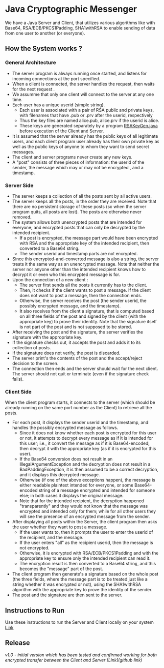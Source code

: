 # **Java Cryptographic Messenger**
We have a Java Server and Client, that utilizes various algorithms like with Base64, RSA/ECB/PKCS1Padding, SHA1withRSA to enable sending of data from one user to another (or everyone).

## **How the System works ?**

### **General Architecture**

* The server program is always running once started, and listens for incoming connections at the port specified.
* When a client is connected, the server handles the request, then waits for the next request .
* We assumme that only one client will connect to the server at any one time.
* Each user has a unique userid (simple string).
  * Each user is associated with a pair of RSA public and private keys, with filenames that have .pub or .prv after the userid, respectively
  * Thus the key files are named alice.pub, alice.prv if the userid is alice.
  * These keys are generated separately by a program [RSAKeyGen.java](/Code/RSAKeyGen.java) before execution of the Client and Server.
* It is assumed that the server already has the public keys of all legitimate users, and each client program user already has their own private key as well as the public keys of anyone to whom they want to send secret messages.
* The client and server programs never create any new keys.
* A "post" consists of three pieces of information: the userid of the sender, the message which may or may not be encrypted , and a timestamp.

### **Server Side**

* The server keeps a collection of all the posts sent by all active users. 
* The server keeps all the posts, in the order they are received. Note that there are no persistent storage of these posts (so when the server program quits, all posts are lost). The posts are otherwise never removed.
* The system allows both unencrypted posts that are intended for everyone, and encrypted posts that can only be decrypted by the intended recipient. 
  * If a post is encrypted, the message part would have been encrypted with RSA and the appropriate key of the intended recipient, then converted to a Base64 string.
  * The sender userid and timestamp parts are not encrypted.
* Since this encrypted-and-converted message is also a string, the server treats it the same way as an unencrypted message. Note that neither the server nor anyone other than the intended recipient knows how to decrypt it or even who this encrypted message is for.
* Upon the connection of a new client :
  * The server first sends all the posts it currently has to the client.
  * Then, it checks if the client wants to post a message. If the client does not want to post a message, then the connection ends.
  * Otherwise, the server receives the post (the sender userid, the possibly encrypted message, and the timestamp).
  * It also receives from the client a signature, that is computed based on all three fields of the post and signed by the client (with the appropriate key) to prove their identity. Note that the signature itself is not part of the post and is not supposed to be stored.
 * After receiving the post and the signature, the server verifies the signature with the appropriate key. 
  * If the signature checks out, it accepts the post and adds it to its collection of posts. 
  * If the signature does not verify, the post is discarded.
  * The server print's the contents of the post and the accept/reject decision to the screen.
* The connection then ends and the server should wait for the next client. The server should not quit or terminate (even if the signature check fails). 

### **Client Side**

When the client program starts, it connects to the server (which should be already running on the same port number as the Client) to retrieve all the posts. 

* For each post, it displays the sender userid and the timestamp, and handles the possibly encrypted message as follows. 
  * Since it does not know whether each post is encrypted for this user or not, it attempts to decrypt every message as if it is intended for this user; i.e., it convert the message as if it is Base64-encoded, then decrypt it with the appropriate key (as if it is encrypted for this user).
  * If the Base64 conversion does not result in an IllegalArgumentException and the decryption does not result in a BadPaddingException, it is then assumed to be a correct decryption, and it displays this decrypted message.
  * Otherwise (if one of the above exceptions happen), the message is either readable plaintext intended for everyone, or some Base64-encoded string of a message encrypted and intended for someone else; in both cases it displays the original message.
  * Note that for the intended recipient, the decryption happened "transparently" and they would not know that the message was encrypted and intended only for them; while for all other users they will see the presence of an encrypted message from the sender.
* After displaying all posts within the Server, the client program then asks the user whether they want to post a message.
  * If the user wants to, then it prompts the user to enter the userid of the recipient, and the message. 
  * If the user enters "all" as the recipient userid, then the message is not encrypted.
  * Otherwise, it is encrypted with RSA/ECB/PKCS1Padding and with the appropriate key to ensure only the intended recipient can read it.
  * The encryption result is then converted to a Base64 string, and this becomes the "message" part of the post.
* The client program then generate's a signature based on the whole post (the three fields, where the message part is to be treated just like a string whether it was encrypted or not), using the SHA1withRSA algorithm with the appropriate key to prove the identity of the sender.
* The post and the signature are then sent to the server.

## **Instructions to Run**

Use these instructions to run the Server and Client locally on your system [Link](/RunInstructions.md)

## **Release**

_v1.0 - initial version which has been tested and confirmed working for both encrypted transfer between the Client and Server [Link](github link)_
